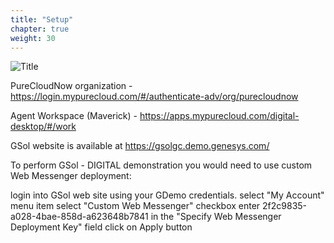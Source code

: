 ```yaml
---
title: "Setup"
chapter: true
weight: 30
---
```


![Title](/images/Setup.PNG)


PureCloudNow organization - https://login.mypurecloud.com/#/authenticate-adv/org/purecloudnow

Agent Workspace (Maverick) - https://apps.mypurecloud.com/digital-desktop/#/work

 

GSol website  is available at https://gsolgc.demo.genesys.com/ 

To perform GSol - DIGITAL demonstration you would need to use custom Web Messenger deployment:

login into GSol web site using your GDemo credentials.
select "My Account" menu item
select "Custom Web Messenger" checkbox
enter 2f2c9835-a028-4bae-858d-a623648b7841 in the "Specify Web Messenger Deployment Key" field
click on   Apply   button
